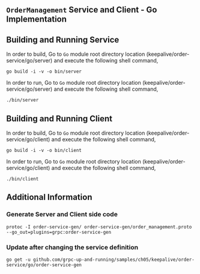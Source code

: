 ## ``OrderManagement`` Service and Client - Go Implementation

## Building and Running Service

In order to build, Go to ``Go`` module root directory location (keepalive/order-service/go/server) and execute the following
 shell command,
```
go build -i -v -o bin/server
```

In order to run, Go to ``Go`` module root directory location (keepalive/order-service/go/server) and execute the following
shell command,

```
./bin/server
```

## Building and Running Client   

In order to build, Go to ``Go`` module root directory location (keepalive/order-service/go/client) and execute the following
 shell command,
```
go build -i -v -o bin/client
```

In order to run, Go to ``Go`` module root directory location (keepalive/order-service/go/client) and execute the following
shell command,

```
./bin/client
```

## Additional Information

### Generate Server and Client side code 
``` 
protoc -I order-service-gen/ order-service-gen/order_management.proto --go_out=plugins=grpc:order-service-gen
``` 

### Update after changing the service definition
``` 
go get -u github.com/grpc-up-and-running/samples/ch05/keepalive/order-service/go/order-service-gen
```
